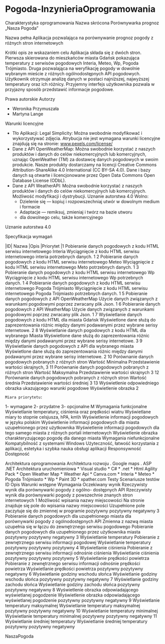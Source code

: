# Pogoda-InzynieriaOprogramowania


Charakterystyka oprogramowania
Nazwa skrócona
Porównywarka prognoz „Nasza Pogoda”


Nazwa pełna
Aplikacja pozwalająca na porównywanie prognoz pogody z różnych stron internetowych


Krótki opis ze wskazaniem celu
Aplikacja składa się z dwóch stron. Pierwsza skierowana do mieszkańców miasta Gdańsk pokazująca temperatury z serwisów pogodowych Interia, Meteo, Wp, Pogoda Trójmiasto. Druga pozwalająca na weryfikację pogody w dowolnie wybranym mieście z różnych ogólnodostępnych API pogodowych. Użytkownik otrzymuje analizę danych w postaci najniższej, najwyższej temperatury oraz ich różnicy.
Przyjemny interfejs użytkownika pozwala w przyjazny sposób przedstawić informacje pogodowe.




Prawa autorskie
Autorzy

* Weronika Przymuszała
* Martyna Lange

Warunki licencyjne
   * Tło Aplikacji: Legal Simplicity: Można swobodnie modyfikować i wykorzystywać zdjęcia. Atrybucja nie jest wymagana
warunki licencyjne znajdują się na stronie: www.pexels.com/license/
   * Dane z API OpenWeatherMap: Można swobodnie korzystać z naszych produktów i danych do celów niekomercyjnych lub komercyjnych, uznając OpenWeather (TM) za dostawcę danych pogodowych w swoim produkcie. Nasze produkty dostarczamy na licencji Creative Commons Attribution-ShareAlike 4.0 International (CC BY-SA 4.0).
Dane i bazy danych są otwarte i licencjonowane przez Open Data Commons Open Database License (ODbL).
   * Dane z API WeatherAPI: Można swobodnie korzystać z naszych produktów i danych do celów niekomercyjnych lub komercyjnych. Możliwość modyfikacji i dystrybucji.
Uznanie autorstwa 4.0
 Wolno:
      * Dzielenie się — kopiuj i rozpowszechniaj utwór w dowolnym medium i formacie
      * Adaptacje — remiksuj, zmieniaj i twórz na bazie utworu
      * dla dowolnego celu, także komercyjnego




Uznanie autorstwa 4.0

Specyfikacja wymagań


|ID|
	Nazwa
	|Opis
	|Priorytet
	|1
	Pobieranie danych pogodowych z kodu HTML serwisu internetowego Interia
	Wyciągnięcie z kodu HTML serwisu internetowego interia potrzebnych danych.
	1
	2
	Pobieranie danych pogodowych z kodu HTML serwisu internetowego Meteo
	Wyciągnięcie z kodu HTML serwisu internetowego Meto potrzebnych danych.
	1
	3
	Pobieranie danych pogodowych z kodu HTML serwisu internetowego Wp
	Wyciągnięcie z kodu HTML serwisu internetowego Wp potrzebnych danych.
	1
	4
	Pobieranie danych pogodowych z kodu HTML serwisu internetowego Pogoda Trójmiasto
	Wyciągnięcie z kodu HTML serwisu internetowego Pogoda Trójmiasto potrzebnych danych.
	1
	5
	Pobieranie danych pogodowych z API OpenWeatherMap
	Użycie danych związanych z warunkami pogodowymi poprzez zwracany plik Json.
	1
	6
	Pobieranie danych pogodowych z API WeatherMap
	Użycie danych związanych z warunkami pogodowymi poprzez zwracany plik Json.
	1
	7
	Wyświetlanie danych pogodowych z kodu HTML dla miasta Gdańsk
	Wyświetlone dane służą do zaprezentowania różnic między danymi podawanymi przez wybrane serisy internetowe.
	2
	8
	Wyświetlanie danych pogodowych z kodu HTML dla wybranego Miasta
	Wyświetlone dane służą do zaprezentowania różnic między danymi podawanymi przez wybrane serisy internetowe.
	3
	9
	Wyświetlanie danych pogodowych z API dla wybranego miasta
	Wyświetlone dane służą do zaprezentowania różnic między danymi podawanymi przez wybrane serisy internetowe.
	2
	10
	Porównanie danych pogodowych pobranych z różnych stron Wartość Minimalna
	Przedstawienie wartości skrajnych, 
	3
	11
	Porównanie danych pogodowych pobranych z różnych stron Wartość Maksymalna
	Przedstawienie wartości skrajnych
	3
	12
	Porównanie danych pogodowych pobranych z różnych stron Wartość średnia
	Przedstawienie wartości średniej
	3
	13
	Wyświetlenie odpowiedniego obrazka ukazującego warunki pogodowe
	Wyświetlenie obrazka
	2

	Miara priorytetu:
1- wymagane
2- przydatne
3- opcjonalne
M
Wymagania funkcjonalne
Wyświetlanie temperatury, ciśnienia oraz prędkości wiatru
Wyświetlane miary to stopnie celsjusza, hPA, km\h
Wyświetlenie informacji pogodowych w języku polskim
Wyświetlenie informacji pogodowych dla miasta uzupełnionego przez użytkownika
Wyświetlenie informacji pogodowych dla tego samego miasta z różnych portali internetowych
Wyświetlenie obrazka charakteryzującego pogodę dla danego miasta
Wymagania niefunkcjonalne
Kompatybilność z systemami Windows
Użyteczność, łatwość korzystania z aplikacji, estetyka i szybka nauka obsługi aplikacji
Responsywność 
Dostępność


Architektura oprogramowania
Architektura rozwoju
. Google maps
. ASP .NET 
Architektura uruchomieniowa
      *  Visual studio
      *  C#
      *  .net
      *  Html Agility Pack
      *  Open Weather Map
      *  Weather Api
      *  Canva.com
      *  Interia
      *  Meteo
      *  Pogoda Trójmiasto
      *  Wp
      * Paint 3D
      * xpather.com
Testy
Scenariusze testów
ID
	Opis
	Warunki wstępne
	Wymagania
	Oczekiwany wynik
	Rzeczywisty wynik dla porównywarki pogody z ogólno-
dostępnych API
	Rzeczywisty wynik  dla porównywarki pogody z powszechnie znanych stron internetowych
	1
	Możliwość wpisania nazwy miejscowości 
	Na stronie znajduje się pole do wpisania nazwy miejscowości
	Uzupełnione pole zaczytuje się do zmiennej w programie
	pozytywny
	pozytywny
	negatywny
	3
	Pobieranie danych pogodowych dla uzupełnionego miasta dla porównywarki pogody z ogólnodostępnych API
	Zmienna z nazwą miasta uzupełnia się w łączu do zewnętrznego serwisu pogodowego
	Pobieranie danych pogodowych dla uzupełnionego przez użytkownika miasta
	pozytywny
	pozytywny
	negatywny
	3
	Wyświetlanie temperatury
	Pobieranie z zewnętrznego serwisu informacji pogodowej
	Wyświetlanie temperatury
	pozytywny
	pozytywny
	pozytywny
	4
	Wyświetlanie ciśnienia
	Pobieranie z zewnętrznego serwisu informacji odnośnie ciśnienia
	Wyświetlanie ciśnienia
	pozytywny
	pozytywny
	pozytywny
	5
	Wyświetlanie prędkości powietrza 
	Pobieranie z zewnętrznego serwisu informacji odnośnie prędkości powietrza
	Wyświetlanie prędkości powietrza 
	pozytywny
	pozytywny
	negatywny
	6
	Wyświetlanie godziny wschodu słońca
		Wyświetlanie godziny wschodu słońca
	pozytywny
	pozytywny
	negatywny
	7
	Wyświetlanie godziny zachodu słońca 
		Wyświetlanie godziny zachodu słońca 
	pozytywny
	pozytywny
	negatywny
	8
	Wyświetlenie obrazka odpowiadającego wyświetlanej pogodzenie
		Wyświetlenie obrazka odpowiadającego wyświetlanej pogodzenie
	pozytywny
	pozytywny
	negatywny
	9
	Wyświetlanie temperatury maksymalnej
		Wyświetlanie temperatury maksymalnej
	pozytywny
	pozytywny
	negatywny
	10
	Wyświetlanie temperatury minimalnej
		Wyświetlanie temperatury minimalnej
	pozytywny
	pozytywny
	negatywny
	11
	Wyświetlanie średniej temperatury
		Wyświetlanie średniej temperatury
	pozytywny
	pozytywny
	negatywny
	





NaszaPogoda

